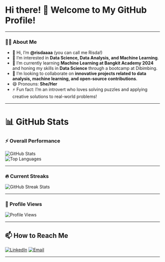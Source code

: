 # Hi there! 👋 Welcome to My GitHub Profile!

---

### 👩‍💻 About Me
- 👋 Hi, I’m **@risdaaaa** (you can call me Risda!)
- 👀 I’m interested in **Data Science, Data Analysis, and Machine Learning**.
- 🌱 I’m currently learning **Machine Learning at Bangkit Academy 2024** and honing my skills in **Data Science** through a bootcamp at Dibimbing.
- 💞️ I’m looking to collaborate on **innovative projects related to data analysis, machine learning, and open-source contributions**.
- 😄 Pronouns: **She/Her**
- ⚡ Fun fact: I’m an introvert who loves solving puzzles and applying creative solutions to real-world problems!

---
  
# 📊 GitHub Stats

### ⚡ Overall Performance
![GitHub Stats](https://github-readme-stats.vercel.app/api?username=risdaaaa&show_icons=true&theme=radical&hide_border=true)  
![Top Languages](https://github-readme-stats.vercel.app/api/top-langs/?username=risdaaaa&layout=compact&theme=radical&hide_border=true)

---

### 🔥 Current Streaks
![GitHub Streak Stats](https://streak-stats.demolab.com?user=risdaaaa&theme=radical&hide_border=true)

---

### 👀 Profile Views
![Profile Views](https://komarev.com/ghpvc/?username=risdaaaa&color=red&style=flat-square)

---

## 📫 How to Reach Me

[![LinkedIn](https://img.shields.io/badge/LinkedIn-0077B5?style=for-the-badge&logo=linkedin&logoColor=white)](https://linkedin.com/in/risdaaa) 
[![Email](https://img.shields.io/badge/Email-D14836?style=for-the-badge&logo=gmail&logoColor=white)](mailto:dwikrisda2@gmail.com)

---

<!---
risdaaaa/risdaaaa is a ✨ special ✨ repository because its `README.md` (this file) appears on your GitHub profile.
You can click the Preview link to take a look at your changes.
--->
